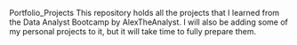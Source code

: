 Portfolio_Projects
This repository holds all the projects that I learned from the Data Analyst Bootcamp by AlexTheAnalyst. 
I will also be adding some of my personal projects to it, but it will take time to fully prepare them.

